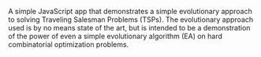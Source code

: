 A simple JavaScript app that demonstrates a simple evolutionary approach to solving Traveling Salesman Problems (TSPs). The evolutionary approach used is by no means state of the art, but is intended to be a demonstration of the power of even a simple evolutionary algorithm (EA) on hard combinatorial optimization problems.
